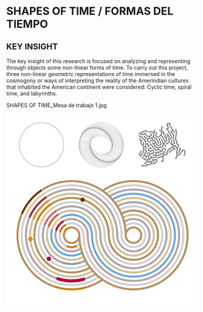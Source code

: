 # SHAPES OF TIME / FORMAS DEL TIEMPO

## KEY INSIGHT

The key insight of this research is focused on analyzing and representing through objects some non-linear forms of time. To carry out this project, three non-linear geometric representations of time immersed in the cosmogony or ways of interpreting the reality of the Amerindian cultures that inhabited the American continent were considered: Cyclic time, spiral time, and labyrinths.

SHAPES OF TIME_Mesa de trabajo 1.jpg

![SHAPES OF TIME_Mesa de trabajo 1](images/Mesa-de-trabajo.jpg)